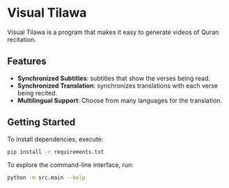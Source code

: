 # Visual Tilawa

Visual Tilawa is a program that makes it easy to generate videos of Quran recitation.

## Features

- **Synchronized Subtitles**: subtitles that show the verses being read.
- **Synchronized Translation**: synchronizes translations with each verse being recited.
- **Multilingual Support**: Choose from many languages for the translation.

## Getting Started

To install dependencies, execute:

```bash
pip install -r requirements.txt
```

To explore the command-line interface, run:

```bash
python -m src.main --help
```
